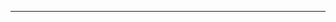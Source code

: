 <!--
CO_OP_TRANSLATOR_METADATA:
{
  "original_hash": "685f55cb07de19b52a30ce6e8b6d889e",
  "translation_date": "2025-08-28T21:16:03+00:00",
  "source_file": "03-CoreGenerativeAITechniques/README.md",
  "language_code": "ms"
}
-->


---

